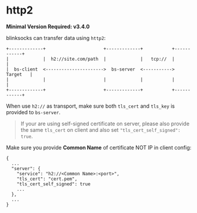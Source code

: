 # http2

**Minimal Version Required: v3.4.0**

blinksocks can transfer data using `http2`:

```
+-------------+                      +-------------+           +------------+
|             |  h2://site.com/path  |             |   tcp://  |            |
|  bs-client  <---------------------->  bs-server  <----------->   Target   |
|             |                      |             |           |            |
+-------------+                      +-------------+           +------------+
```

When use `h2://` as transport, make sure both `tls_cert` and `tls_key` is provided to `bs-server`.

> If your are using self-signed certificate on server, please also provide the same `tls_cert` on client and also set `"tls_cert_self_signed": true`.

Make sure you provide **Common Name** of certificate NOT IP in client config:

```
{
  ...
  "server": {
    "service": "h2://<Common Name>:<port>",
    "tls_cert": "cert.pem",
    "tls_cert_self_signed": true
    ...
  },
  ...
}
```
